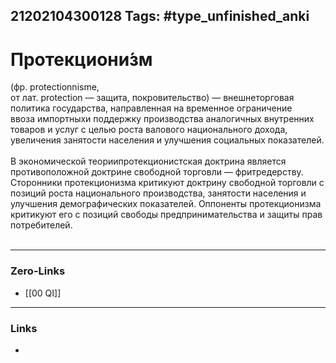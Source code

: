 21202104300128
Tags: #type_unfinished_anki 
---
# Протекциони́зм

(фр. protectionnisme, от лат. protection — защита, покровительство) — внешнеторговая политика государства, направленная на временное ограничение ввоза импортныхи поддержку производства аналогичных внутренних товаров и услуг с целью роста валового национального дохода, увеличения занятости населения и улучшения социальных показателей.<br><br>В экономической теориипротекционистская доктрина является противоположной доктрине свободной торговли — фритредерству. Сторонники протекционизма критикуют доктрину свободной торговли с позиций роста национального производства, занятости населения и улучшения демографических показателей. Оппоненты протекционизма критикуют его с позиций свободы предпринимательства и защиты прав потребителей.<br><br>

---
### Zero-Links
- [[00 QI]]
---
### Links
-